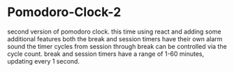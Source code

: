 # Pomodoro-Clock-2
second version of pomodoro clock. this time using react and adding some additional features
both the break and session timers have their own alarm sound
the timer cycles from session through break can be controlled via the cycle count.
break and session timers have a range of 1-60 minutes, updating every 1 second.
